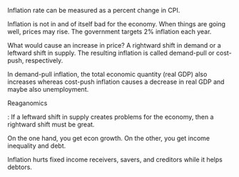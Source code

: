 Inflation rate can be measured as a percent change in CPI.

Inflation is not in and of itself bad for the economy. When things are going well, prices may rise. The government targets 2% inflation each year.


What would cause an increase in price? A rightward shift in demand or a leftward shift in supply. The resulting inflation is called demand-pull or cost-push, respectively. 

In demand-pull inflation, the total economic quantity (real GDP) also increases whereas cost-push inflation causes a decrease in real GDP and maybe also unemployment. 

Reaganomics

: If a leftward shift in supply creates problems for the economy, then a rightward shift must be great.

On the one hand, you get econ growth. On the other, you get income inequality and debt.

Inflation hurts fixed income receivers, savers, and creditors while it helps debtors.